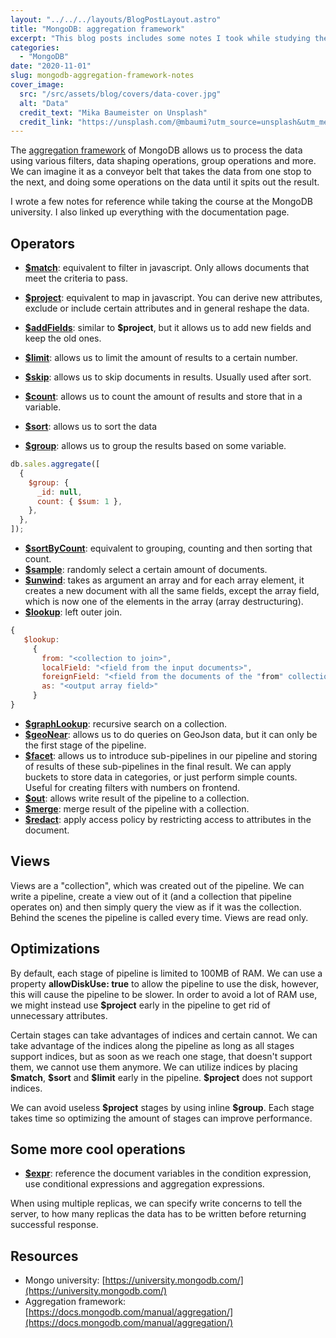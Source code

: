 ```yaml
---
layout: "../../../layouts/BlogPostLayout.astro"
title: "MongoDB: aggregation framework"
excerpt: "This blog posts includes some notes I took while studying the aggregation framework at the MongoDB university."
categories:
  - "MongoDB"
date: "2020-11-01"
slug: mongodb-aggregation-framework-notes
cover_image:
  src: "/src/assets/blog/covers/data-cover.jpg"
  alt: "Data"
  credit_text: "Mika Baumeister on Unsplash"
  credit_link: "https://unsplash.com/@mbaumi?utm_source=unsplash&utm_medium=referral&utm_content=creditCopyText"
---
```


The [aggregation framework](https://docs.mongodb.com/manual/aggregation/) of MongoDB allows us to process the data using various filters, data shaping operations, group operations and more. We can imagine it as a conveyor belt that takes the data from one stop to the next, and doing some operations on the data until it spits out the result.

I wrote a few notes for reference while taking the course at the MongoDB university. I also linked up everything with the documentation page.

## Operators

- [**\$match**](https://docs.mongodb.com/manual/reference/operator/aggregation/match/): equivalent to filter in javascript. Only allows documents that meet the criteria to pass.
- [**\$project**](https://docs.mongodb.com/manual/reference/operator/aggregation/project/): equivalent to map in javascript. You can derive new attributes, exclude or include certain attributes and in general reshape the data.
- [**\$addFields**](https://docs.mongodb.com/manual/reference/operator/aggregation/addFields/): similar to **\$project**, but it allows us to add new fields and keep the old ones.
- [**\$limit**](https://docs.mongodb.com/manual/reference/operator/aggregation/limit/): allows us to limit the amount of results to a certain number.
- [**\$skip**](https://docs.mongodb.com/manual/reference/operator/aggregation/skip/): allows us to skip documents in results. Usually used after sort.
- [**\$count**](https://docs.mongodb.com/manual/reference/operator/aggregation/count/): allows us to count the amount of results and store that in a variable.
- [**\$sort**](https://docs.mongodb.com/manual/reference/operator/aggregation/sort/): allows us to sort the data

- [**\$group**](https://docs.mongodb.com/manual/reference/operator/aggregation/group/): allows us to group the results based on some variable.

```js
db.sales.aggregate([
  {
    $group: {
      _id: null,
      count: { $sum: 1 },
    },
  },
]);
```

- [**\$sortByCount**](https://docs.mongodb.com/manual/reference/operator/aggregation/sortByCount/): equivalent to grouping, counting and then sorting that count.
- [**\$sample**](https://docs.mongodb.com/manual/reference/operator/aggregation/sample/): randomly select a certain amount of documents.
- [**\$unwind**](https://docs.mongodb.com/manual/reference/operator/aggregation/unwind/): takes as argument an array and for each array element, it creates a new document with all the same fields, except the array field, which is now one of the elements in the array (array destructuring).
- [**\$lookup**](https://docs.mongodb.com/manual/reference/operator/aggregation/lookup/): left outer join.

```js
{
   $lookup:
     {
       from: "<collection to join>",
       localField: "<field from the input documents>",
       foreignField: "<field from the documents of the "from" collection>",
       as: "<output array field>"
     }
}
```

- [**\$graphLookup**](https://docs.mongodb.com/manual/reference/operator/aggregation/graphLookup/): recursive search on a collection.
- [**\$geoNear**](https://docs.mongodb.com/manual/reference/operator/aggregation/geoNear/): allows us to do queries on GeoJson data, but it can only be the first stage of the pipeline.
- [**\$facet**](https://docs.mongodb.com/manual/reference/operator/aggregation/facet/): allows us to introduce sub-pipelines in our pipeline and storing of results of these sub-pipelines in the final result. We can apply buckets to store data in categories, or just perform simple counts. Useful for creating filters with numbers on frontend.
- [**\$out**](https://docs.mongodb.com/manual/reference/operator/aggregation/out/): allows write result of the pipeline to a collection.
- [**\$merge**](https://docs.mongodb.com/manual/reference/operator/aggregation/merge/): merge result of the pipeline with a collection.
- [**\$redact**](https://docs.mongodb.com/manual/reference/operator/aggregation/redact/): apply access policy by restricting access to attributes in the document.
  <p></p>

## Views

Views are a "collection", which was created out of the pipeline. We can write a pipeline, create a view out of it (and a collection that pipeline operates on) and then simply query the view as if it was the collection. Behind the scenes the pipeline is called every time. Views are read only.

## Optimizations

By default, each stage of pipeline is limited to 100MB of RAM. We can use a property **allowDiskUse: true** to allow the pipeline to use the disk, however, this will cause the pipeline to be slower. In order to avoid a lot of RAM use, we might instead use **\$project** early in the pipeline to get rid of unnecessary attributes.

Certain stages can take advantages of indices and certain cannot. We can take advantage of the indices along the pipeline as long as all stages support indices, but as soon as we reach one stage, that doesn't support them, we cannot use them anymore. We can utilize indices by placing **\$match**, **\$sort** and **\$limit** early in the pipeline. **\$project** does not support indices.

We can avoid useless **\$project** stages by using inline **\$group**. Each stage takes time so optimizing the amount of stages can improve performance.

## Some more cool operations

- [**\$expr**](https://docs.mongodb.com/manual/reference/operator/query/expr/): reference the document variables in the condition expression, use conditional expressions and aggregation expressions.

When using multiple replicas, we can specify write concerns to tell the server, to how many replicas the data has to be written before returning successful response.

## Resources

- Mongo university: [https://university.mongodb.com/](https://university.mongodb.com/)
- Aggregation framework: [https://docs.mongodb.com/manual/aggregation/](https://docs.mongodb.com/manual/aggregation/)
